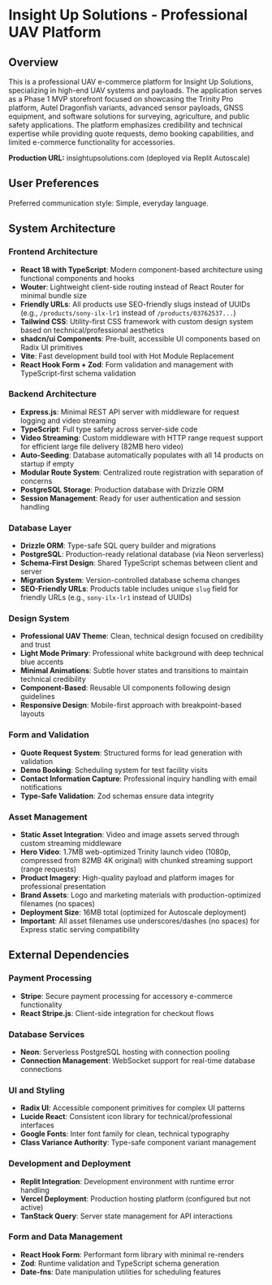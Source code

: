 # Insight Up Solutions - Professional UAV Platform

## Overview

This is a professional UAV e-commerce platform for Insight Up Solutions, specializing in high-end UAV systems and payloads. The application serves as a Phase 1 MVP storefront focused on showcasing the Trinity Pro platform, Autel Dragonfish variants, advanced sensor payloads, GNSS equipment, and software solutions for surveying, agriculture, and public safety applications. The platform emphasizes credibility and technical expertise while providing quote requests, demo booking capabilities, and limited e-commerce functionality for accessories.

**Production URL:** insightupsolutions.com (deployed via Replit Autoscale)

## User Preferences

Preferred communication style: Simple, everyday language.

## System Architecture

### Frontend Architecture
- **React 18 with TypeScript**: Modern component-based architecture using functional components and hooks
- **Wouter**: Lightweight client-side routing instead of React Router for minimal bundle size
- **Friendly URLs**: All products use SEO-friendly slugs instead of UUIDs (e.g., `/products/sony-ilx-lr1` instead of `/products/03762537...`)
- **Tailwind CSS**: Utility-first CSS framework with custom design system based on technical/professional aesthetics
- **shadcn/ui Components**: Pre-built, accessible UI components based on Radix UI primitives
- **Vite**: Fast development build tool with Hot Module Replacement
- **React Hook Form + Zod**: Form validation and management with TypeScript-first schema validation

### Backend Architecture
- **Express.js**: Minimal REST API server with middleware for request logging and video streaming
- **TypeScript**: Full type safety across server-side code
- **Video Streaming**: Custom middleware with HTTP range request support for efficient large file delivery (82MB hero video)
- **Auto-Seeding**: Database automatically populates with all 14 products on startup if empty
- **Modular Route System**: Centralized route registration with separation of concerns
- **PostgreSQL Storage**: Production database with Drizzle ORM
- **Session Management**: Ready for user authentication and session handling

### Database Layer
- **Drizzle ORM**: Type-safe SQL query builder and migrations
- **PostgreSQL**: Production-ready relational database (via Neon serverless)
- **Schema-First Design**: Shared TypeScript schemas between client and server
- **Migration System**: Version-controlled database schema changes
- **SEO-Friendly URLs**: Products table includes unique `slug` field for friendly URLs (e.g., `sony-ilx-lr1` instead of UUIDs)

### Design System
- **Professional UAV Theme**: Clean, technical design focused on credibility and trust
- **Light Mode Primary**: Professional white background with deep technical blue accents
- **Minimal Animations**: Subtle hover states and transitions to maintain technical credibility
- **Component-Based**: Reusable UI components following design guidelines
- **Responsive Design**: Mobile-first approach with breakpoint-based layouts

### Form and Validation
- **Quote Request System**: Structured forms for lead generation with validation
- **Demo Booking**: Scheduling system for test facility visits
- **Contact Information Capture**: Professional inquiry handling with email notifications
- **Type-Safe Validation**: Zod schemas ensure data integrity

### Asset Management
- **Static Asset Integration**: Video and image assets served through custom streaming middleware
- **Hero Video**: 1.7MB web-optimized Trinity launch video (1080p, compressed from 82MB 4K original) with chunked streaming support (range requests)
- **Product Imagery**: High-quality payload and platform images for professional presentation
- **Brand Assets**: Logo and marketing materials with production-optimized filenames (no spaces)
- **Deployment Size**: 16MB total (optimized for Autoscale deployment)
- **Important**: All asset filenames use underscores/dashes (no spaces) for Express static serving compatibility

## External Dependencies

### Payment Processing
- **Stripe**: Secure payment processing for accessory e-commerce functionality
- **React Stripe.js**: Client-side integration for checkout flows

### Database Services
- **Neon**: Serverless PostgreSQL hosting with connection pooling
- **Connection Management**: WebSocket support for real-time database connections

### UI and Styling
- **Radix UI**: Accessible component primitives for complex UI patterns
- **Lucide React**: Consistent icon library for technical/professional interfaces
- **Google Fonts**: Inter font family for clean, technical typography
- **Class Variance Authority**: Type-safe component variant management

### Development and Deployment
- **Replit Integration**: Development environment with runtime error handling
- **Vercel Deployment**: Production hosting platform (configured but not active)
- **TanStack Query**: Server state management for API interactions

### Form and Data Management
- **React Hook Form**: Performant form library with minimal re-renders
- **Zod**: Runtime validation and TypeScript schema generation
- **Date-fns**: Date manipulation utilities for scheduling features
